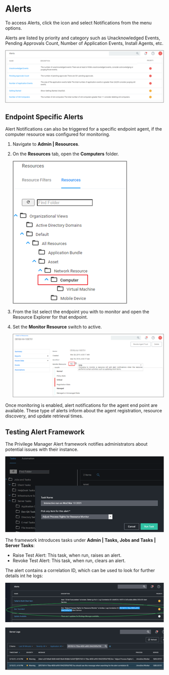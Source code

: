 [title]: # (Alerts)
[tags]: # (active)
[priority]: # (2)
# Alerts

To access Alerts, click the icon and select Notifications from the menu options.

Alerts are listed by priority and category such as Unacknowledged Events, Pending Approvals Count, Number of Application Events, Install Agents, etc.

![overview](images/alert-4.png "Alert Notifications overview")

## Endpoint Specific Alerts

Alert Notifications can also be triggered for a specific endpoint agent, if the computer resource was configured for monitoring.

1. Navigate to __Admin | Resources__.
1. On the __Resources__ tab, open the __Computers__ folder.

   ![resources](images/alert-5.png "Computer Resources folder")
1. From the list select the endpoint you with to monitor and open the Resource Explorer for that endpoint.
1. Set the __Monitor Resource__ switch to active.

   ![enable monitoring](images/alert-3.png "Resource Explorer enable monitoring")

Once monitoring is enabled, alert notifications for the agent end point are available. These type of alerts inform about the agent registration, resource discovery, and update retrieval times.

## Testing Alert Framework

<!-- HELP: Is this meant for customers? Are we moving the tasks from the dev config feed to the general config feed? Will the tasks be renamed if they are moved? -->

The Privilege Manager Alert framework notifies administrators about potential issues with their instance.

![task](images/task.png "Task selection modal")

The framework introduces tasks under __Admin | Tasks, Jobs and Tasks | Server Tasks__:

* Raise Test Alert: This task, when run, raises an alert.
* Revoke Test Alert: This task, when run, clears an alert.

The alert contains a correlation ID, which can be used to look for further details int he logs:

![log data](images/task3.png "Notification/alerts list with correlation ID details")

![server log](images/task4.png "Server log details")
